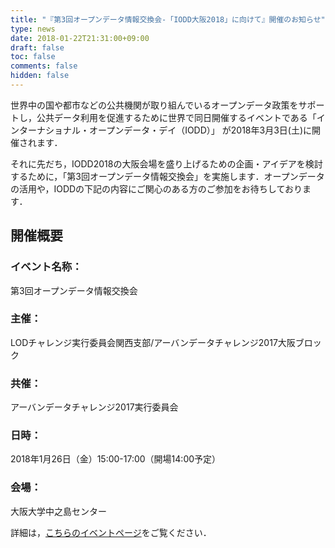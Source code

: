```yaml
---
title: "『第3回オープンデータ情報交換会-「IODD大阪2018」に向けて』開催のお知らせ"
type: news
date: 2018-01-22T21:31:00+09:00
draft: false
toc: false
comments: false
hidden: false
---
```


世界中の国や都市などの公共機関が取り組んでいるオープンデータ政策をサポートし，公共データ利用を促進するために世界で同日開催するイベントである「インターナショナル・オープンデータ・デイ（IODD）」 が2018年3月3日(土)に開催されます．  

それに先だち，IODD2018の大阪会場を盛り上げるための企画・アイデアを検討するために，「第3回オープンデータ情報交換会」を実施します．オープンデータの活用や，IODDの下記の内容にご関心のある方のご参加をお待ちしております．  

## 開催概要

### イベント名称：

第3回オープンデータ情報交換会  

### 主催：

LODチャレンジ実行委員会関西支部/アーバンデータチャレンジ2017大阪ブロック  

### 共催：

アーバンデータチャレンジ2017実行委員会  

### 日時：

2018年1月26日（金）15:00-17:00（開場14:00予定）  

### 会場：

大阪大学中之島センター  

詳細は，[こちらのイベントページ](/event/lod-20180126/)をご覧ください．  

<br />